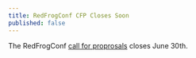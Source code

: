 ```yaml
---
title: RedFrogConf CFP Closes Soon
published: false
---
```


The RedFrogConf [call for proprosals][cfp] closes June 30th.

[cfp]: LINK
